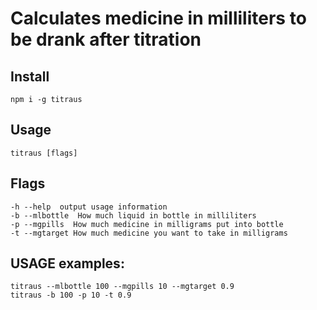 # Calculates medicine in milliliters to be drank after titration

## Install

    npm i -g titraus

## Usage

    titraus [flags]

## Flags

    -h --help  output usage information
    -b --mlbottle  How much liquid in bottle in milliliters
    -p --mgpills  How much medicine in milligrams put into bottle
    -t --mgtarget How much medicine you want to take in milligrams

## USAGE examples:

    titraus --mlbottle 100 --mgpills 10 --mgtarget 0.9
    titraus -b 100 -p 10 -t 0.9
